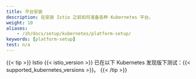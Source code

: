 ```yaml
---
title: 平台安装
description: 在安装 Istio 之前如何准备各种 Kubernetes 平台。
weight: 10
aliases:
    - /zh/docs/setup/kubernetes/platform-setup/
keywords: [platform-setup]
test: n/a
---
```


{{< tip >}}
Istio {{< istio_version >}} 已在以下 Kubernetes 发现版下测试：{{< supported_kubernetes_versions >}}。
{{< /tip >}}
